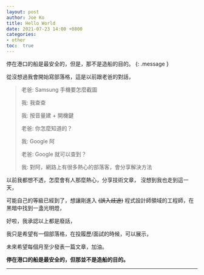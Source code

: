 ```yaml
---
layout: post
author: Joe Ko
title: Hello World
date: 2021-07-23 14:00 +0800
categories:
- other
toc:  true
---
```

停在港口的船是最安全的，但是，那不是造船的目的。
{: .message }

從沒想過我會開始寫部落格，這是以前跟老爸的對話，

> 老爸: Samsung 手機要怎麼截圖
>
> 我: 我查查
>
> 我: 按音量建 + 開機鍵
>
> 老爸: 你怎麼知道的？
>
> 我: Google 阿
>
> 老爸: Google 就可以查到？
>
> 我: 對阿，網路上有很多熱心的部落客，會分享解決方法

以前我都想不透，怎麼會有人那麼熱心，分享技術文章，
沒想到我也走到這一天，

可能自己的等級已經到了，想讓剛進入 <del>(誤入歧途)</del> 程式設計師領域的工程師，在黑暗中找到一盞光明燈，

好啦，我承認以上都是廢話，

我只是希望有一個部落格，在投履歷/面試的時候，可以展示，

未來希望每個月至少發表一篇文章，加油。

**停在港口的船是最安全的，但那並不是造船的目的。**



-----
